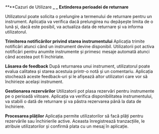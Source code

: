 _**_**Cazuri de Utilizare **_
_**
**Extinderea perioadei de returnare**

Utilizatorul poate solicita o prelungire a termenului de returnare pentru un instrument. Aplicația va verifica dacă prelungirea nu depășește limita de o lună și, dacă este posibil, va actualiza data de returnare și va informa utilizatorul.

**Trimiterea notificărilor privind starea instrumentului**
Aplicația trimite notificări atunci când un instrument devine disponibil. Utilizatorii pot activa notificări pentru anumite instrumente și primesc mesaje automată atunci când acestea pot fi închiriate.

**Lăsarea de feedback**
După returnarea unui instrument, utilizatorul poate evalua calitatea și starea acestuia printr-o notă și un comentariu. Aplicația stochează aceste feedback-uri și le afișează altor utilizatori care vor să închirieze același instrument.

**Gestionarea rezervărilor**
Utilizatorii pot plasa rezervări pentru instrumente pe o perioadă viitoare. Aplicația va verifica disponibilitatea instrumentului, va stabili o dată de returnare și va păstra rezervarea până la data de închiriere.

**Procesarea plăților**
Aplicația permite utilizatorilor să facă plăți pentru rezervările sau închirierile active. Aceasta înregistrează tranzacțiile, le atribuie utilizatorilor și confirmă plata cu un mesaj în aplicație.
